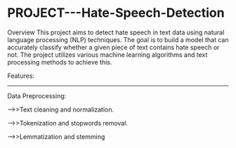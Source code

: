 # PROJECT---Hate-Speech-Detection
Overview
This project aims to detect hate speech in text data using natural language processing (NLP) techniques. The goal is to build a model that can accurately classify whether a given piece of text contains hate speech or not. The project utilizes various machine learning algorithms and text processing methods to achieve this.

Features:
__________________
Data Preprocessing:

-->>Text cleaning and normalization.

-->>Tokenization and stopwords removal.

-->>Lemmatization and stemming
